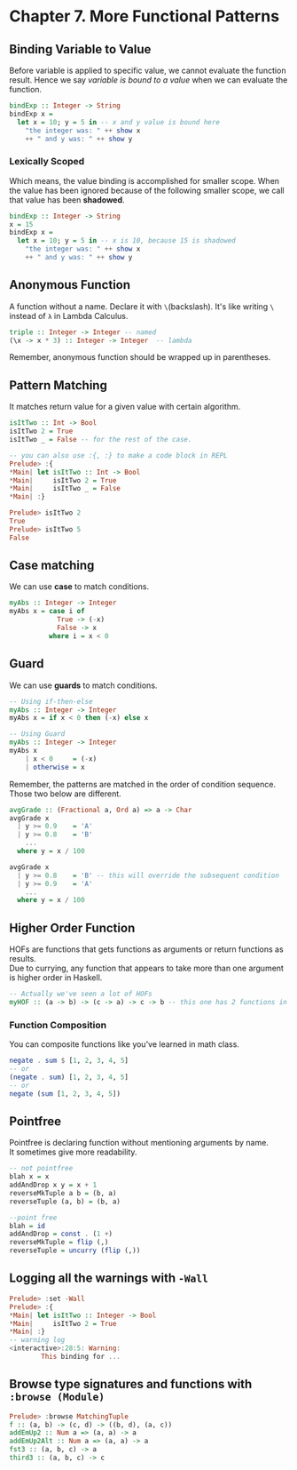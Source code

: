 # Chapter 7. More Functional Patterns

## Binding Variable to Value
Before variable is applied to specific value, we cannot evaluate the function result. Hence we say *variable is bound to a value* when we can evaluate the function.
```haskell
bindExp :: Integer -> String
bindExp x = 
  let x = 10; y = 5 in -- x and y value is bound here
	"the integer was: " ++ show x
	++ " and y was: " ++ show y
```
### Lexically Scoped
Which means, the value binding is accomplished for smaller scope.
When the value has been ignored because of the following smaller scope, we call that value has been **shadowed**.
```haskell
bindExp :: Integer -> String
x = 15
bindExp x = 
  let x = 10; y = 5 in -- x is 10, because 15 is shadowed
	"the integer was: " ++ show x
	++ " and y was: " ++ show y
```

## Anonymous Function
A function without a name. Declare it with `\`(backslash).
It's like writing `\` instead of `λ` in Lambda Calculus.
```haskell
triple :: Integer -> Integer -- named
(\x -> x * 3) :: Integer -> Integer  -- lambda
```
Remember, anonymous function should be wrapped up in parentheses.

## Pattern Matching
It matches return value for a given value with certain algorithm.
```haskell
isItTwo :: Int -> Bool
isItTwo 2 = True
isItTwo _ = False -- for the rest of the case.

-- you can also use :{, :} to make a code block in REPL
Prelude> :{
*Main| let isItTwo :: Int -> Bool
*Main|     isItTwo 2 = True
*Main|     isItTwo _ = False
*Main| :}

Prelude> isItTwo 2
True
Prelude> isItTwo 5
False
```

## Case matching
We can use **case** to match conditions.
```haskell
myAbs :: Integer -> Integer 
myAbs x = case i of
            True -> (-x)
            False -> x
          where i = x < 0
```

## Guard
We can use **guards** to match conditions.  
```haskell
-- Using if-then-else 
myAbs :: Integer -> Integer
myAbs x = if x < 0 then (-x) else x 

-- Using Guard
myAbs :: Integer -> Integer
myAbs x 
	| x < 0     = (-x)
	| otherwise = x 
```
Remember, the patterns are matched in the order of condition sequence.  
Those two below are different.
```haskell
avgGrade :: (Fractional a, Ord a) => a -> Char
avgGrade x 
  | y >= 0.9    = 'A' 
  | y >= 0.8    = 'B' 
	...
  where y = x / 100

avgGrade x 
  | y >= 0.8    = 'B' -- this will override the subsequent condition
  | y >= 0.9    = 'A' 
	...
  where y = x / 100
```

## Higher Order Function
HOFs are functions that gets functions as arguments or return functions as results.  
Due to currying, any function that appears to take more than one argument is higher order in Haskell.
```haskell
-- Actually we've seen a lot of HOFs
myHOF :: (a -> b) -> (c -> a) -> c -> b -- this one has 2 functions in it.
```
### Function Composition
You can composite functions like you've learned in math class.
```haskell
negate . sum $ [1, 2, 3, 4, 5]
-- or
(negate . sum) [1, 2, 3, 4, 5]
-- or
negate (sum [1, 2, 3, 4, 5])
```

## Pointfree 
Pointfree is declaring function without mentioning arguments by name.  
It sometimes give more readability.
```haskell
-- not pointfree
blah x = x
addAndDrop x y = x + 1
reverseMkTuple a b = (b, a)
reverseTuple (a, b) = (b, a)

--point free
blah = id
addAndDrop = const . (1 +)
reverseMkTuple = flip (,)
reverseTuple = uncurry (flip (,))

```




## Logging all the warnings with `-Wall`
```haskell
Prelude> :set -Wall
Prelude> :{
*Main| let isItTwo :: Integer -> Bool
*Main|     isItTwo 2 = True
*Main| :}
-- warning log
<interactive>:28:5: Warning:
		This binding for ...
```

## Browse type signatures and functions with `:browse (Module)` 
```haskell
Prelude> :browse MatchingTuple
f :: (a, b) -> (c, d) -> ((b, d), (a, c))
addEmUp2 :: Num a => (a, a) -> a
addEmUp2Alt :: Num a => (a, a) -> a
fst3 :: (a, b, c) -> a
third3 :: (a, b, c) -> c
```